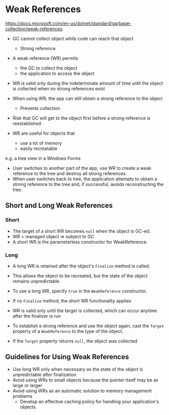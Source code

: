 # Weak References
https://docs.microsoft.com/en-us/dotnet/standard/garbage-collection/weak-references

- GC cannot collect object while code can reach that object
  - Strong reference

- A weak reference (WR) permits
  - the GC to collect the object
  - the application to access the object

- WR is valid only during the indeterminate amount of time until the object is collected when no strong references exist
- When using WR, the app can still obtain a strong reference to the object
  - Prevents collection
- Risk that GC will get to the object first before a strong reference is reestablished.

- WR are useful for objects that
  - use a lot of memory
  - easily recreatable

e.g. a tree view in a Windows Forms
- User switches to another part of the app, use WR to create a weak reference to the tree and destroy all strong references.
- When user switches back to tree, the application attempts to obtain a strong reference to the tree and, if successful, avoids reconstructing the tree.

## Short and Long Weak References
### Short
- The target of a short WR becomes ```null``` when the object is GC-ed.
- WR = managed object => subject to GC
- A short WR is the parameterless constructor for WeakReference.

### Long
- A long WR is retained after the object's ```Finalize``` method is called.
- This allows the object to be recreated, but the state of the object remains unpredictable.
- To use a long WR, specify ```true``` in the ```WeakReference``` constructor.
- If no ```Finalize``` method, the short WR functionality applies
- WR is valid only until the target is collected, which can occur anytime after the finalizer is run

- To establish a strong reference and use the object again, cast the ```Target``` property of a ```WeakReference``` to the type of the object.
- If the ```Target``` property returns ```null```, the object was collected

## Guidelines for Using Weak References

- Use long WR only when necessary as the state of the object is unpredictable after finalization
- Avoid using WRs to small objects because the pointer itself may be as large or larger
- Avoid using WRs as an automatic solution to memory management problems
  - Develop an effective caching policy for handling your application's objects.
